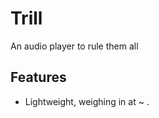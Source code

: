 # Trill
An audio player to rule them all


## Features
* Lightweight, weighing in at ~ <span class="size"></span>.
